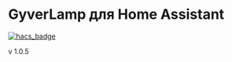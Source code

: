 # GyverLamp для Home Assistant
[![hacs_badge](https://img.shields.io/badge/HACS-Custom-orange.svg)](https://github.com/custom-components/hacs)

v 1.0.5